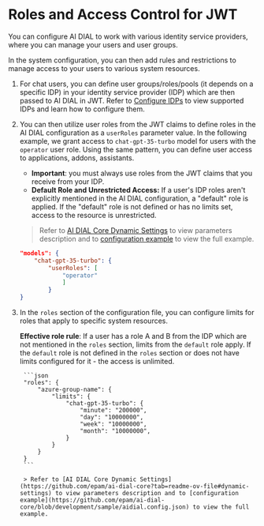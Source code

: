 # Roles and Access Control for JWT

You can configure AI DIAL to work with various identity service providers, where you can manage your users and user groups. 

In the system configuration, you can then add rules and restrictions to manage access to your users to various system resources.

1. For chat users, you can define user groups/roles/pools (it depends on a specific IDP) in your identity service provider (IDP) which are then passed to AI DIAL in JWT. Refer to [Configure IDPs](/docs/tutorials/2.devops/2.auth-and-access-control/3.configure-idps/0.overview.md) to view supported IDPs and learn how to configure them.
2. You can then utilize user roles from the JWT claims to define roles in the AI DIAL configuration as a `userRoles` parameter value. In the following example, we grant access to `chat-gpt-35-turbo` model for users with the `operator` user role. Using the same pattern, you can define user access to applications, addons, assistants. 

    * **Important**: you must always use roles from the JWT claims that you receive from your IDP. 
    * **Default Role and Unrestricted Access:** If a user's IDP roles aren't explicitly mentioned in the AI DIAL configuration, a "default" role is applied. If the "default" role is not defined or has no limits set, access to the resource is unrestricted. 

    > Refer to [AI DIAL Core Dynamic Settings](https://github.com/epam/ai-dial-core?tab=readme-ov-file#dynamic-settings) to view parameters description and to [configuration example](https://github.com/epam/ai-dial-core/blob/development/sample/aidial.config.json) to view the full example.

    ```Json
    "models": {
        "chat-gpt-35-turbo": {
            "userRoles": [
                "operator"
                ]
            }
    }
    ```

3. In the `roles` section of the configuration file, you can configure limits for roles that apply to specific system resources. 
 
    **Effective role rule**: If a user has a role A and B from the IDP which are not mentioned in the `roles` section, limits from the `default` role apply. If the `default` role is not defined in the `roles` section or does not have limits configured for it - the access is unlimited.

        ```json
        "roles": {
            "azure-group-name": {
                "limits": {
                    "chat-gpt-35-turbo": {
                        "minute": "200000",
                        "day": "10000000",
                        "week": "10000000",
                        "month": "10000000",
                    }
                }
            }
        }
        ```

        > Refer to [AI DIAL Core Dynamic Settings](https://github.com/epam/ai-dial-core?tab=readme-ov-file#dynamic-settings) to view parameters description and to [configuration example](https://github.com/epam/ai-dial-core/blob/development/sample/aidial.config.json) to view the full example.

